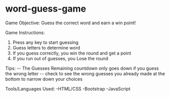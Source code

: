 # word-guess-game

Game Objective: Guess the correct word and earn a win point! 

Game Instructions:  
 1. Press any key to start guessing
 2. Guess letters to determine word 
 3. If you guess correctly, you win the round and get a point
 4. If you run out of guesses, you Lose the round
 
Tips: 
   -- The Guesses Remaining countdown only goes down if you guess the wrong letter
   -- check to see the wrong guesses you already made at the bottom to narrow down your choices
   
Tools/Languages Used:
   -HTML/CSS
   -Bootstrap
   -JavaScript

